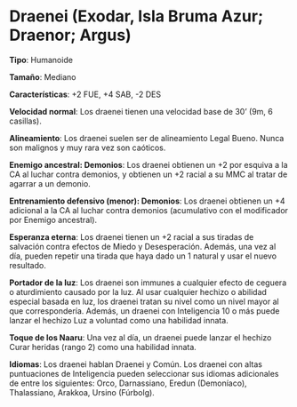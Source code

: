 # Draenei (Exodar, Isla Bruma Azur; Draenor; Argus)

**Tipo**: Humanoide

**Tamaño**: Mediano

**Características**: +2 FUE, +4 SAB, -2 DES

**Velocidad normal**: Los draenei tienen una velocidad base de 30’ (9m, 6 casillas).

**Alineamiento**: Los draenei suelen ser de alineamiento Legal Bueno. Nunca son malignos y muy rara vez son caóticos.

**Enemigo ancestral: Demonios**: Los draenei obtienen un +2 por esquiva a la CA al luchar contra demonios, y obtienen un +2 racial a su MMC al tratar de agarrar a un demonio.

**Entrenamiento defensivo (menor): Demonios**: Los draenei obtienen un +4 adicional a la CA al luchar contra demonios (acumulativo con el modificador por Enemigo ancestral).

**Esperanza eterna**: Los draenei tienen un +2 racial a sus tiradas de salvación contra efectos de Miedo y Desesperación. Además, una vez al día, pueden repetir una tirada que haya dado un 1 natural y usar el nuevo resultado.

**Portador de la luz**: Los draenei son immunes a cualquier efecto de ceguera o aturdimiento causado por la luz. Al usar cualquier hechizo o abilidad especial basada en luz, los draenei tratan su nivel como un nivel mayor al que correspondería. Además, un draenei con Inteligencia 10 o más puede lanzar el hechizo Luz a voluntad como una habilidad innata.

**Toque de los Naaru**: Una vez al día, un draenei puede lanzar el hechizo Curar heridas (rango 2) como una habilidad innata.

**Idiomas**: Los draenei hablan Draenei y Común. Los draenei con altas puntuaciones de Inteligencia pueden seleccionar sus idiomas adicionales de entre los siguientes: Orco, Darnassiano, Eredun (Demoníaco), Thalassiano, Arakkoa, Ursino (Fúrbolg).
